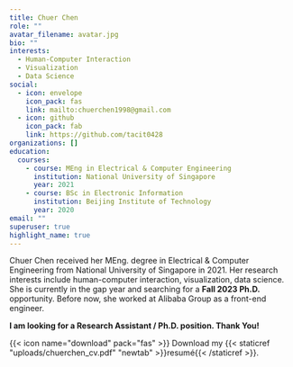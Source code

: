 ```yaml
---
title: Chuer Chen
role: ""
avatar_filename: avatar.jpg
bio: ""
interests:
  - Human-Computer Interaction
  - Visualization
  - Data Science
social:
  - icon: envelope
    icon_pack: fas
    link: mailto:chuerchen1998@gmail.com
  - icon: github
    icon_pack: fab
    link: https://github.com/tacit0428
organizations: []
education:
  courses:
    - course: MEng in Electrical & Computer Engineering
      institution: National University of Singapore
      year: 2021
    - course: BSc in Electronic Information
      institution: Beijing Institute of Technology
      year: 2020
email: ""
superuser: true
highlight_name: true
---
```

Chuer Chen received her MEng. degree in Electrical & Computer Engineering from National University of Singapore in 2021. Her research interests include human-computer interaction, visualization, data science.  She is currently in the gap year and searching for a **Fall 2023 Ph.D.**  opportunity. Before now, she worked at Alibaba Group as a front-end engineer.

**I am looking for a Research Assistant / Ph.D. position. Thank You!**

{{< icon name="download" pack="fas" >}} Download my {{< staticref "uploads/chuerchen_cv.pdf" "newtab" >}}resumé{{< /staticref >}}.